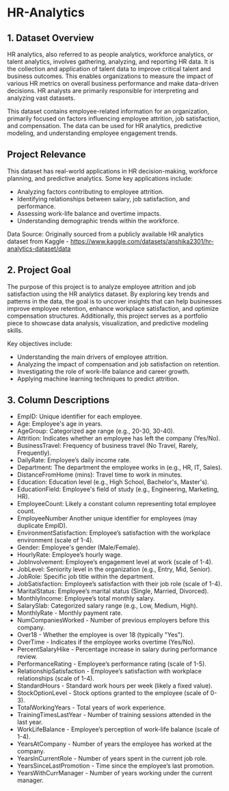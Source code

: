 # HR-Analytics

## 1. Dataset Overview

HR analytics, also referred to as people analytics, workforce analytics, or talent analytics, involves gathering, analyzing, and reporting HR data. It is the collection and application of talent data to improve critical talent and business outcomes. This enables organizations to measure the impact of various HR metrics on overall business performance and make data-driven decisions. HR analysts are primarily responsible for interpreting and analyzing vast datasets.

This dataset contains employee-related information for an organization, primarily focused on factors influencing employee attrition, job satisfaction, and compensation. The data can be used for HR analytics, predictive modeling, and understanding employee engagement trends.

## Project Relevance

This dataset has real-world applications in HR decision-making, workforce planning, and predictive analytics. Some key applications include:
- Analyzing factors contributing to employee attrition.
- Identifying relationships between salary, job satisfaction, and performance.
- Assessing work-life balance and overtime impacts.
- Understanding demographic trends within the workforce.

Data Source: Originally sourced from a publicly available HR analytics dataset from Kaggle - https://www.kaggle.com/datasets/anshika2301/hr-analytics-dataset/data

## 2. Project Goal

The purpose of this project is to analyze employee attrition and job satisfaction using the HR analytics dataset. By exploring key trends and patterns in the data, the goal is to uncover insights that can help businesses improve employee retention, enhance workplace satisfaction, and optimize compensation structures. Additionally, this project serves as a portfolio piece to showcase data analysis, visualization, and predictive modeling skills.

Key objectives include:
- Understanding the main drivers of employee attrition.
- Analyzing the impact of compensation and job satisfaction on retention.
- Investigating the role of work-life balance and career growth.
- Applying machine learning techniques to predict attrition.

## 3. Column Descriptions

- EmpID: Unique identifier for each employee.
- Age: Employee's age in years.
- AgeGroup: Categorized age range (e.g., 20-30, 30-40).
- Attrition: Indicates whether an employee has left the company (Yes/No).
- BusinessTravel: Frequency of business travel (No Travel, Rarely, Frequently).
- DailyRate: Employee’s daily income rate.
- Department: The department the employee works in (e.g., HR, IT, Sales).
- DistanceFromHome (mins): Travel time to work in minutes.
- Education: Education level (e.g., High School, Bachelor's, Master's).
- EducationField: Employee's field of study (e.g., Engineering, Marketing, HR).
- EmployeeCount: Likely a constant column representing total employee count.
- EmployeeNumber Another unique identifier for employees (may duplicate EmpID).
- EnvironmentSatisfaction: Employee’s satisfaction with the workplace environment (scale of 1-4).
- Gender: Employee's gender (Male/Female).
- HourlyRate: Employee’s hourly wage.
- JobInvolvement: Employee’s engagement level at work (scale of 1-4).
- JobLevel: Seniority level in the organization (e.g., Entry, Mid, Senior).
- JobRole: Specific job title within the department.
- JobSatisfaction: Employee’s satisfaction with their job role (scale of 1-4).
- MaritalStatus: Employee’s marital status (Single, Married, Divorced).
- MonthlyIncome: Employee’s total monthly salary.
- SalarySlab: Categorized salary range (e.g., Low, Medium, High).
- MonthlyRate - Monthly payment rate.
- NumCompaniesWorked - Number of previous employers before this company.
- Over18 - Whether the employee is over 18 (typically "Yes").
- OverTime - Indicates if the employee works overtime (Yes/No).
- PercentSalaryHike - Percentage increase in salary during performance review.
- PerformanceRating - Employee’s performance rating (scale of 1-5).
- RelationshipSatisfaction - Employee’s satisfaction with workplace relationships (scale of 1-4).
- StandardHours - Standard work hours per week (likely a fixed value).
- StockOptionLevel - Stock options granted to the employee (scale of 0-3).
- TotalWorkingYears - Total years of work experience.
- TrainingTimesLastYear - Number of training sessions attended in the last year.
- WorkLifeBalance - Employee’s perception of work-life balance (scale of 1-4).
- YearsAtCompany - Number of years the employee has worked at the company.
- YearsInCurrentRole - Number of years spent in the current job role.
- YearsSinceLastPromotion - Time since the employee’s last promotion.
- YearsWithCurrManager - Number of years working under the current manager.

